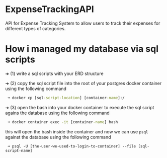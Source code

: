 # ExpenseTrackingAPI
API for Expense Tracking System to allow users to track their expenses for different types of categories.

# How i managed my database via sql scripts
➜ (1) write a sql scripts with your ERD structure </br>

➜ (2) copy the sql script file into the root of your postgres docker container using the following command </br>
```cmd
 ➜ docker cp [sql-script-location] [container-name]:/  
```
➜ (3) open the bash into your docker container to execute the sql script agains the database using the following command </br>
```cmd
 ➜ docker container exec -it [container-name] bash  
```
this will open the bash inside the container and now we can use `psql` against the database using the following command
```psql 
 ➜ psql -U [the-user-we-used-to-login-to-container] --file [sql-script-name]
```